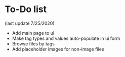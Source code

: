 To-Do list
====

(last update 7/25/2020)

* Add main page to ui
* Make tag types and values auto-populate in ui form
* Browse files by tags
* Add placeholder images for non-image files
